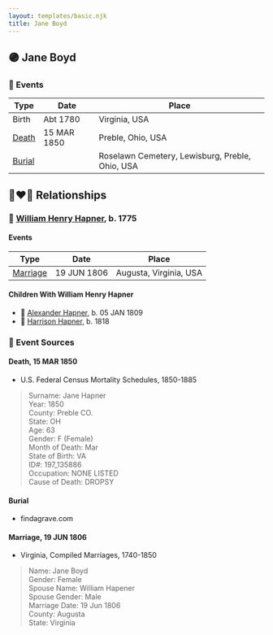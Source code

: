 ```yaml
---
layout: templates/basic.njk
title: Jane Boyd
---
```

## 🟣 Jane Boyd

### 📆 Events

Type | Date | Place
------ | ------ | ------
Birth | Abt 1780 | Virginia, USA
[Death](#event-106c0c9f-d0c5-49b7-a6c7-487050842833) | 15 MAR 1850 | Preble, Ohio, USA
[Burial](#event-655855fe-f359-4887-9118-04d54b5892fc) |  | Roselawn Cemetery, Lewisburg, Preble, Ohio, USA

## 👩‍❤️‍👨 Relationships

### 🔵 [William Henry Hapner](/people/9/95017783), b. 1775

#### Events

Type | Date | Place
------ | ------ | ------
[Marriage](#event-95e1df5f-9fd8-413e-abf9-1cffeeb6800c) | 19 JUN 1806 | Augusta, Virginia, USA
#### Children With William Henry Hapner
* 🔵 [Alexander Hapner](/people/6/68586072), b. 05 JAN 1809
* 🔵 [Harrison Hapner](/people/8/82056089), b. 1818
### 📰 Event Sources

#### <a id="event-106c0c9f-d0c5-49b7-a6c7-487050842833"></a> Death, 15 MAR 1850
* U.S. Federal Census Mortality Schedules, 1850-1885
>   
  > Surname: Jane Hapner  
  > Year: 1850  
  > County: Preble CO.  
  > State: OH  
  > Age: 63  
  > Gender: F (Female)  
  > Month of Death: Mar  
  > State of Birth: VA  
  > ID#: 197_135886  
  > Occupation: NONE LISTED  
  > Cause of Death: DROPSY

#### <a id="event-655855fe-f359-4887-9118-04d54b5892fc"></a> Burial
* findagrave.com

#### <a id="event-95e1df5f-9fd8-413e-abf9-1cffeeb6800c"></a> Marriage, 19 JUN 1806
* Virginia, Compiled Marriages, 1740-1850
>   
  > Name: Jane Boyd  
  > Gender: Female  
  > Spouse Name: William Hapener  
  > Spouse Gender: Male  
  > Marriage Date: 19 Jun 1806  
  > County: Augusta  
  > State: Virginia